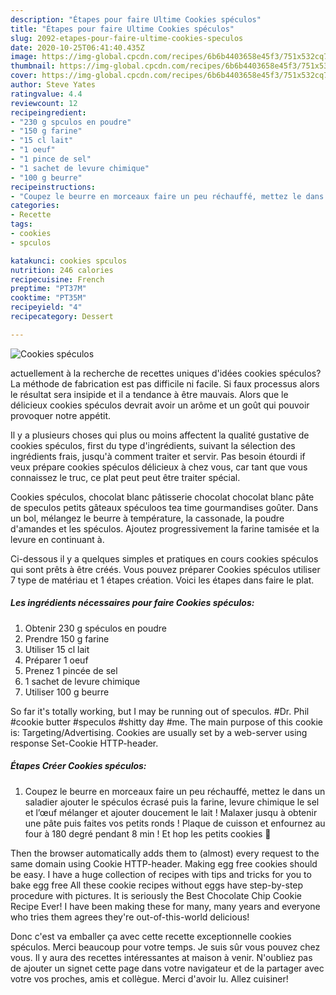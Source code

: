```yaml
---
description: "Étapes pour faire Ultime Cookies spéculos"
title: "Étapes pour faire Ultime Cookies spéculos"
slug: 2092-etapes-pour-faire-ultime-cookies-speculos
date: 2020-10-25T06:41:40.435Z
image: https://img-global.cpcdn.com/recipes/6b6b4403658e45f3/751x532cq70/cookies-speculos-photo-principale-de-la-recette.jpg
thumbnail: https://img-global.cpcdn.com/recipes/6b6b4403658e45f3/751x532cq70/cookies-speculos-photo-principale-de-la-recette.jpg
cover: https://img-global.cpcdn.com/recipes/6b6b4403658e45f3/751x532cq70/cookies-speculos-photo-principale-de-la-recette.jpg
author: Steve Yates
ratingvalue: 4.4
reviewcount: 12
recipeingredient:
- "230 g spculos en poudre"
- "150 g farine"
- "15 cl lait"
- "1 oeuf"
- "1 pince de sel"
- "1 sachet de levure chimique"
- "100 g beurre"
recipeinstructions:
- "Coupez le beurre en morceaux faire un peu réchauffé, mettez le dans un saladier ajouter le spéculos écrasé puis la farine, levure chimique le sel et l’œuf mélanger et ajouter doucement le lait ! Malaxer jusqu à obtenir une pâte puis faites vos petits ronds ! Plaque de cuisson et enfournez au four à 180 degré pendant 8 min ! Et hop les petits cookies 🍪"
categories:
- Recette
tags:
- cookies
- spculos

katakunci: cookies spculos 
nutrition: 246 calories
recipecuisine: French
preptime: "PT37M"
cooktime: "PT35M"
recipeyield: "4"
recipecategory: Dessert

---
```



![Cookies spéculos](https://img-global.cpcdn.com/recipes/6b6b4403658e45f3/751x532cq70/cookies-speculos-photo-principale-de-la-recette.jpg)

actuellement à la recherche de recettes uniques d'idées cookies spéculos? La méthode de fabrication est pas difficile ni facile. Si faux processus alors le résultat sera insipide et il a tendance à être mauvais. Alors que le délicieux cookies spéculos devrait avoir un arôme et un goût qui pouvoir provoquer notre appétit.

Il y a plusieurs choses qui plus ou moins affectent la qualité gustative de cookies spéculos, first du type d'ingrédients, suivant la sélection des ingrédients frais, jusqu'à comment traiter et servir. Pas besoin étourdi if veux prépare cookies spéculos délicieux à chez vous, car tant que vous connaissez le truc, ce plat peut peut être traiter spécial.

Cookies spéculos, chocolat blanc pâtisserie chocolat chocolat blanc pâte de speculos petits gâteaux spéculoos tea time gourmandises goûter. Dans un bol, mélangez le beurre à température, la cassonade, la poudre d&#39;amandes et les spéculos. Ajoutez progressivement la farine tamisée et la levure en continuant à.


Ci-dessous il y a quelques simples et pratiques en cours cookies spéculos qui sont prêts à être créés. Vous pouvez préparer Cookies spéculos utiliser 7 type de matériau et 1 étapes création. Voici les étapes dans faire le plat.

<!--inarticleads1-->

##### Les ingrédients nécessaires pour faire Cookies spéculos:

1. Obtenir 230 g spéculos en poudre
1. Prendre 150 g farine
1. Utiliser 15 cl lait
1. Préparer 1 oeuf
1. Prenez 1 pincée de sel
1.  1 sachet de levure chimique
1. Utiliser 100 g beurre


So far it&#39;s totally working, but I may be running out of speculos. #Dr. Phil #cookie butter #speculos #shitty day #me. The main purpose of this cookie is: Targeting/Advertising. Cookies are usually set by a web-server using response Set-Cookie HTTP-header. 

<!--inarticleads2-->

##### Étapes Créer Cookies spéculos:

1. Coupez le beurre en morceaux faire un peu réchauffé, mettez le dans un saladier ajouter le spéculos écrasé puis la farine, levure chimique le sel et l’œuf mélanger et ajouter doucement le lait ! Malaxer jusqu à obtenir une pâte puis faites vos petits ronds ! Plaque de cuisson et enfournez au four à 180 degré pendant 8 min ! Et hop les petits cookies 🍪


Then the browser automatically adds them to (almost) every request to the same domain using Cookie HTTP-header. Making egg free cookies should be easy. I have a huge collection of recipes with tips and tricks for you to bake egg free All these cookie recipes without eggs have step-by-step procedure with pictures. It is seriously the Best Chocolate Chip Cookie Recipe Ever! I have been making these for many, many years and everyone who tries them agrees they&#39;re out-of-this-world delicious! 


Donc c'est va emballer ça avec cette recette exceptionnelle cookies spéculos. Merci beaucoup pour votre temps. Je suis sûr vous pouvez chez vous. Il y aura des recettes  intéressantes at maison à venir. N'oubliez pas de ajouter un signet cette page dans votre navigateur et de la partager avec votre vos proches, amis et collègue. Merci d'avoir lu. Allez cuisiner!
